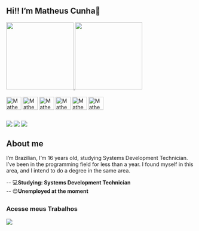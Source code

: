 ## Hi!! I’m Matheus Cunha👋
<div>
  <a href="https://beacons.ai/Matheuslcnh">
  <img height="180em" src="https://github-readme-stats.vercel.app/api?username=Matheuslcnh&show_icons=true&theme=dracula&include_all_commits=true&count_private=true"/>
  <img height="180em" src="https://github-readme-stats.vercel.app/api/top-langs/?username=Matheuslcnh&layout=compact&langs_count=16&theme=dracula"/>
</div>

<div style="display: inline-block"><br>
  <img align="center" alt="Matheus-py" height="35" width="40" src="https://cdn.jsdelivr.net/gh/devicons/devicon@latest/icons/python/python-original.svg" />
  <img align="center" alt="Matheus-HTML" height="35" width="40" src="https://cdn.jsdelivr.net/gh/devicons/devicon@latest/icons/html5/html5-original.svg" />
  <img align="center" alt="Matheus-js" height="35" width="40" src="https://cdn.jsdelivr.net/gh/devicons/devicon@latest/icons/javascript/javascript-original.svg" />
  <img align="center" alt="Matheus-CSS" height="35" width="40" src="https://cdn.jsdelivr.net/gh/devicons/devicon@latest/icons/css3/css3-original.svg"/> 
  <img align="center" alt="Matheus-Sql" height="35" width="40" src="https://cdn.jsdelivr.net/gh/devicons/devicon@latest/icons/mysql/mysql-original.svg"/> 
  <img align="center" alt="Matheus-Lin" height="35" width="40" src="https://cdn.jsdelivr.net/gh/devicons/devicon@latest/icons/linux/linux-original.svg"/>
</div>

 ##

<div>
  <a href="https://www.instagram.com/_23matusy/" target="_blank"><img src="https://img.shields.io/badge/Instagram-E4405F?style=for-the-badge&logo=instagram&logoColor=white" target="_blank" /></a>
  <a href="https://github.com/Matheuslcnh/" target="_blank"><img src="https://img.shields.io/badge/GitHub-100000?style=for-the-badge&logo=github&logoColor=white" target="_blank" /></a>
  <a href="https://www.linkedin.com/in/matheus-louren%C3%A7o-cunha-5b05242b5/" target="_blank"><img src="https://img.shields.io/badge/LinkedIn-0077B5?style=for-the-badge&logo=linkedin&logoColor=white" target="_blank" /></a>
  
</div>

##
<h2>About me</h2>
I’m Brazilian, I’m 16 years old, studying Systems Development Technician. I’ve been in the programming field for less than a year. I found myself in this area, and I intend to do a degree in the same area.<br>
<p></p>
-- 💻<strong>Studying: Systems Development Technician</strong><br>
-- 😊<strong>Unemployed at the moment</strong>

##
<h3>Acesse meus Trabalhos</h3>
<a href="https://matheuslcnh.github.io/Myrepos/" target="_blank"><img src="https://img.shields.io/badge/website-000000?style=for-the-badge&logo=About.me&logoColor=white" target="_blank" /></a>

          
